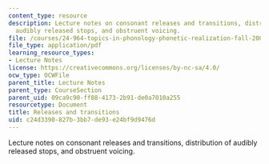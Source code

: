 ```yaml
---
content_type: resource
description: Lecture notes on consonant releases and transitions, distribution of
  audibly released stops, and obstruent voicing.
file: /courses/24-964-topics-in-phonology-phonetic-realization-fall-2006/c24d3390827b3bb7de93e24bf9d9476d_MIT24_964F06_lec10_bursts.pdf
file_type: application/pdf
learning_resource_types:
- Lecture Notes
license: https://creativecommons.org/licenses/by-nc-sa/4.0/
ocw_type: OCWFile
parent_title: Lecture Notes
parent_type: CourseSection
parent_uid: 09ca9c90-ff88-4173-2b91-de0a7010a255
resourcetype: Document
title: Releases and transitions
uid: c24d3390-827b-3bb7-de93-e24bf9d9476d
---
```

Lecture notes on consonant releases and transitions, distribution of audibly released stops, and obstruent voicing.